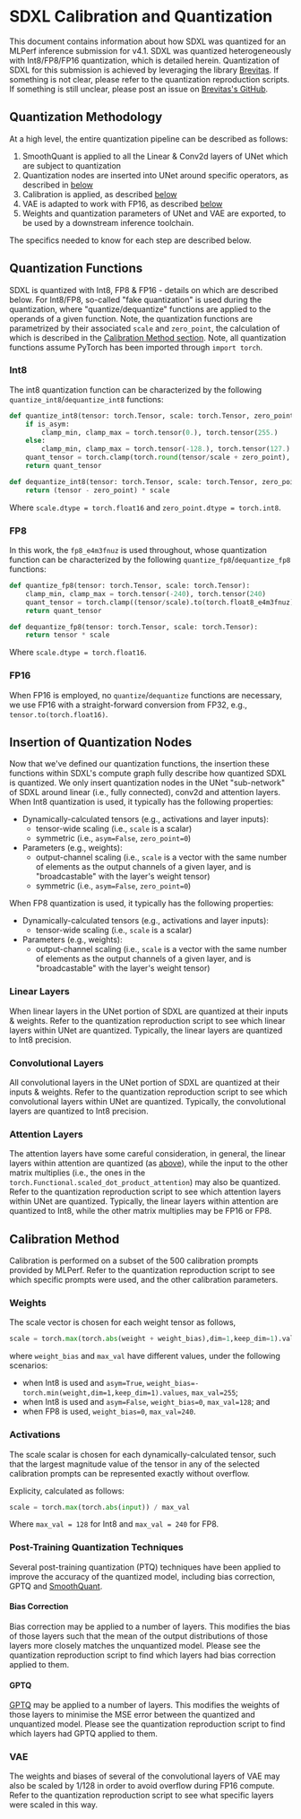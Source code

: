 # SDXL Calibration and Quantization

This document contains information about how SDXL was quantized for an MLPerf inference submission for v4.1.
SDXL was quantized heterogeneously with Int8/FP8/FP16 quantization, which is detailed herein.
Quantization of SDXL for this submission is achieved by leveraging the library [Brevitas](https://github.com/xilinx/brevitas).
If something is not clear, please refer to the quantization reproduction scripts.
If something is still unclear, please post an issue on [Brevitas's GitHub](https://github.com/xilinx/brevitas).

## Quantization Methodology

At a high level, the entire quantization pipeline can be described as follows:
 1. SmoothQuant is applied to all the Linear & Conv2d layers of UNet which are subject to quantization
 2. Quantization nodes are inserted into UNet around specific operators, as described in [below](#insertion-of-quantization-nodes)
 3. Calibration is applied, as described [below](#calibration-method)
 4. VAE is adapted to work with FP16, as described [below](#vae)
 5. Weights and quantization parameters of UNet and VAE are exported, to be used by a downstream inference toolchain.

The specifics needed to know for each step are described below.

## Quantization Functions

SDXL is quantized with Int8, FP8 & FP16 - details on which are described below.
For Int8/FP8, so-called "fake quantization" is used during the quantization,
where "quantize/dequantize" functions are applied to the operands of a given function.
Note, the quantization functions are parametrized by their associated `scale` and `zero_point`,
the calculation of which is described in the [Calibration Method section](#calibration-method).
Note, all quantization functions assume PyTorch has been imported through `import torch`.

### Int8

The int8 quantization function can be characterized by the following `quantize_int8`/`dequantize_int8` functions:

```python
def quantize_int8(tensor: torch.Tensor, scale: torch.Tensor, zero_point: torch.Tensor, is_asym: bool):
    if is_asym:
        clamp_min, clamp_max = torch.tensor(0.), torch.tensor(255.)
    else:
        clamp_min, clamp_max = torch.tensor(-128.), torch.tensor(127.)
    quant_tensor = torch.clamp(torch.round(tensor/scale + zero_point), clamp_min, clamp_max) 
    return quant_tensor
```

```python
def dequantize_int8(tensor: torch.Tensor, scale: torch.Tensor, zero_point: torch.Tensor):
    return (tensor - zero_point) * scale
```

Where `scale.dtype = torch.float16` and `zero_point.dtype = torch.int8`.

### FP8

In this work, the `fp8_e4m3fnuz` is used throughout, whose quantization function can be characterized by the following `quantize_fp8`/`dequantize_fp8` functions:

```python
def quantize_fp8(tensor: torch.Tensor, scale: torch.Tensor):
    clamp_min, clamp_max = torch.tensor(-240), torch.tensor(240)
    quant_tensor = torch.clamp((tensor/scale).to(torch.float8_e4m3fnuz).to(tensor.dtype), clamp_min, clamp_max)
    return quant_tensor
```

```python
def dequantize_fp8(tensor: torch.Tensor, scale: torch.Tensor):
    return tensor * scale
```

Where `scale.dtype = torch.float16`.

### FP16

When FP16 is employed, no `quantize`/`dequantize` functions are necessary,
we use FP16 with a straight-forward conversion from FP32, e.g., `tensor.to(torch.float16)`.

## Insertion of Quantization Nodes

Now that we've defined our quantization functions,
the insertion these functions within SDXL's compute graph fully describe how quantized SDXL is quantized.
We only insert quantization nodes in the UNet "sub-network" of SDXL around linear (i.e., fully connected), conv2d and attention layers.
When Int8 quantization is used, it typically has the following properties:
 - Dynamically-calculated tensors (e.g., activations and layer inputs):
   - tensor-wide scaling (i.e., `scale` is a scalar)
   - symmetric (i.e., `asym=False`, `zero_point=0`)
 - Parameters (e.g., weights):
   - output-channel scaling (i.e., `scale` is a vector with the same number of elements as the output channels of a given layer, and is "broadcastable" with the layer's weight tensor)
   - symmetric (i.e., `asym=False`,  `zero_point=0`)

When FP8 quantization is used, it typically has the following properties:
 - Dynamically-calculated tensors (e.g., activations and layer inputs):
   - tensor-wide scaling (i.e., `scale` is a scalar)
 - Parameters (e.g., weights):
   - output-channel scaling (i.e., `scale` is a vector with the same number of elements as the output channels of a given layer, and is "broadcastable" with the layer's weight tensor)

### Linear Layers

When linear layers in the UNet portion of SDXL are quantized at their inputs & weights.
Refer to the quantization reproduction script to see which linear layers within UNet are quantized.
Typically, the linear layers are quantized to Int8 precision.

### Convolutional Layers

All convolutional layers in the UNet portion of SDXL are quantized at their inputs & weights.
Refer to the quantization reproduction script to see which convolutional layers within UNet are quantized.
Typically, the convolutional layers are quantized to Int8 precision.

### Attention Layers

The attention layers have some careful consideration, in general, the linear layers within attention are quantized (as [above](#linear-layers)), while the input to the other matrix multiplies (i.e., the ones in the `torch.Functional.scaled_dot_product_attention`) may also be quantized.
Refer to the quantization reproduction script to see which attention layers within UNet are quantized.
Typically, the linear layers within attention are quantized to Int8,
while the other matrix multiplies may be FP16 or FP8.

## Calibration Method

Calibration is performed on a subset of the 500 calibration prompts provided by MLPerf.
Refer to the quantization reproduction script to see which specific prompts were used, and the other calibration parameters.

### Weights

The scale vector is chosen for each weight tensor as follows,

```python
scale = torch.max(torch.abs(weight + weight_bias),dim=1,keep_dim=1).values / max_val
```

where `weight_bias` and `max_val` have different values, under the following scenarios:
 - when Int8 is used and `asym=True`, `weight_bias=-torch.min(weight,dim=1,keep_dim=1).values`, `max_val=255`;
 - when Int8 is used and `asym=False`, `weight_bias=0`, `max_val=128`; and
 - when FP8 is used, `weight_bias=0`, `max_val=240`.

### Activations

The scale scalar is chosen for each dynamically-calculated tensor,
such that the largest magnitude value of the tensor in any of the selected calibration prompts can be represented exactly without overflow.

Explicity, calculated as follows:

```python
scale = torch.max(torch.abs(input)) / max_val
```

Where `max_val = 128` for Int8 and `max_val = 240` for FP8.

### Post-Training Quantization Techniques

Several post-training quantization (PTQ) techniques have been applied to improve the accuracy of the quantized model,
including bias correction, GPTQ and [SmoothQuant](https://arxiv.org/abs/2211.10438).

#### Bias Correction

Bias correction may be applied to a number of layers.
This modifies the bias of those layers such that the mean of the output distributions of those layers more closely matches the unquantized model.
Please see the quantization reproduction script to find which layers had bias correction applied to them.

#### GPTQ

[GPTQ](https://arxiv.org/abs/2210.17323) may be applied to a number of layers.
This modifies the weights of those layers to minimise the MSE error between the quantized and unquantized model.
Please see the quantization reproduction script to find which layers had GPTQ applied to them.

### VAE

The weights and biases of several of the convolutional layers of VAE may also be scaled by 1/128 in order to avoid overflow during FP16 compute.
Refer to the quantization reproduction script to see what specific layers were scaled in this way.
